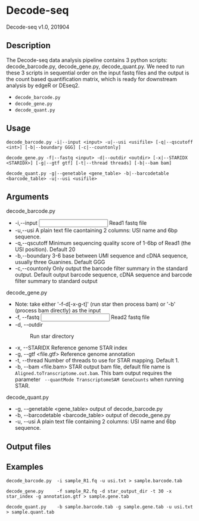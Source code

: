 # Decode-seq

Decode-seq v1.0, 201904

## Description

The Decode-seq data analysis pipeline contains 3 python scripts: decode_barcode.py, decode_gene.py, decode_quant.py. We need to run these 3 scripts in sequential order on the input fastq files and the output is the count based quantification matrix, which is ready for downstream analysis by edgeR or DEseq2.

- ```decode_barcode.py```
- ```decode_gene.py```
- ```decode_quant.py```

## Usage

```
decode_barcode.py -i|--input <input> -u|--usi <usifile> [-q|--qscutoff <int>] [-b|--boundary GGG] [-c|--countonly]

decode_gene.py -f|--fastq <input> -d|--outdir <outdir> [-x|--STARIDX <STARIDX>] [-g|--gtf gtf] [-t|--thread threads] [-b|--bam bam]

decode_quant.py -g|--genetable <gene_table> -b|--barcodetable <barcode_table> -u|--usi <usifile>
```

## Arguments

decode_barcode.py
- -i,--input <input>    Read1 fastq file
- -u,--usi <usifile>    A plain text file caontaining 2 columns:  USI name and 6bp sequence.
- -q,--qscutoff <int>    Minimum sequencing quality score of 1-6bp of Read1 (the USI position). Default 20
- -b,--boundary <NNN>    3-6 base between UMI sequence and cDNA sequence, usually three Guanines. Default GGG
- -c,--countonly    Only output the barcode filter summary in the standard output. Default output barcode sequence, cDNA sequence and barcode filter summary to standard output

decode_gene.py
- Note: take either '-f-d[-x-g-t]' (run star then process bam) or '-b' (process bam directly) as the input
- -f, --fastq <input>    Read2 fastq file
- -d, --outdir <dir>     Run star directory
- -x, --STARIDX <starindex>   Reference genome STAR index
- -g, --gtf <file.gtf>   Reference genome annotation
- -t, --thread <int>     Number of threads to use for STAR mapping. Default 1.
- -b, --bam <file.bam>   STAR output bam file, default file name is ```Aligned.toTranscriptome.out.bam```. This bam output requires the parameter ``` --quantMode TranscriptomeSAM GeneCounts``` when running STAR.

decode_quant.py
- -g, --genetable <gene_table>  output of decode_barcode.py
- -b, --barcodetable <barcode_table> output of decode_gene.py
- -u, --usi <usifile> A plain text file containing 2 columns:  USI name and 6bp sequence.

## Output files

## Examples

```
decode_barcode.py  -i sample_R1.fq -u usi.txt > sample.barcode.tab

decode_gene.py     -f sample_R2.fq -d star_output_dir -t 30 -x star_index -g annotation.gtf > sample.gene.tab

decode_quant.py    -b sample.barcode.tab -g sample.gene.tab -u usi.txt > sample.quant.tab
```
